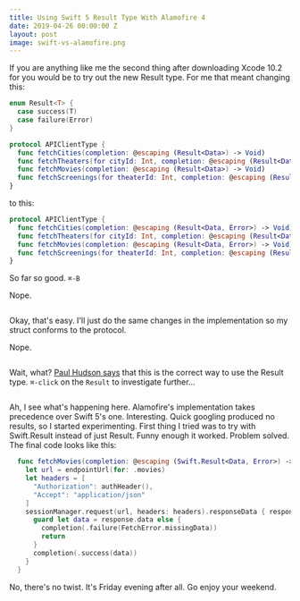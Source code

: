 ```yaml
---
title: Using Swift 5 Result Type With Alamofire 4
date: 2019-04-26 00:00:00 Z
layout: post
image: swift-vs-alamofire.png
---
```


<span class="dropcap">I</span>f you are anything like me the second thing after downloading Xcode 10.2 for you would be to try out the new Result type. For me that meant changing this:

```swift
enum Result<T> {
  case success(T)
  case failure(Error)
}

protocol APIClientType {
  func fetchCities(completion: @escaping (Result<Data>) -> Void)
  func fetchTheaters(for cityId: Int, completion: @escaping (Result<Data>) -> Void)
  func fetchMovies(completion: @escaping (Result<Data>) -> Void)
  func fetchScreenings(for theaterId: Int, completion: @escaping (Result<Data>) -> Void)
}
```
to this:

```swift
protocol APIClientType {
  func fetchCities(completion: @escaping (Result<Data, Error>) -> Void)
  func fetchTheaters(for cityId: Int, completion: @escaping (Result<Data, Error>) -> Void)
  func fetchMovies(completion: @escaping (Result<Data, Error>) -> Void)
  func fetchScreenings(for theaterId: Int, completion: @escaping (Result<Data, Error>) -> Void)
}
```

So far so good. `⌘-B`

Nope.

<img src="{{ '/assets/img/conform-protocol-error.png' | prepend: site.baseurl }}" alt="">

Okay, that's easy. I'll just do the same changes in the implementation so my struct conforms to the protocol.

Nope.

<img src="{{ '/assets/img/too-many-type-parameters-error.png' | prepend: site.baseurl }}" alt="">

Wait, what? [Paul Hudson says](https://www.hackingwithswift.com/articles/161/how-to-use-result-in-swift) that this is the correct way to use the Result type. `⌘-click` on the `Result` to investigate further...

<img src="{{ '/assets/img/alamofire-result-type.png' | prepend: site.baseurl }}" alt="">

Ah, I see what's happening here. Alamofire's implementation takes precedence over Swift 5's one. Interesting. Quick googling produced no results, so I started experimenting. First thing I tried was to try with Swift.Result instead of just Result. Funny enough it worked. Problem solved. The final code looks like this:

```swift
  func fetchMovies(completion: @escaping (Swift.Result<Data, Error>) -> Void) {
    let url = endpointUrl(for: .movies)
    let headers = [
      "Authorization": authHeader(),
      "Accept": "application/json"
    ]
    sessionManager.request(url, headers: headers).responseData { response in
      guard let data = response.data else {
        completion(.failure(FetchError.missingData))
        return
      }
      completion(.success(data))
    }
  }
```

No, there's no twist. It's Friday evening after all. Go enjoy your weekend.